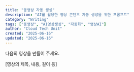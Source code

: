 ```yaml
---
title: "동영상 자동 생성"
description: "AI를 활용한 영상 콘텐츠 자동 생성을 위한 프롬프트"
category: "Writing"
tags: ["동영상", "AI영상생성", "자동화", "영상AI"]
author: "Cloud Tech Unit"
created: "2025-06-16"
updated: "2025-06-16"
---
```


다음의 영상을 만들어 주세요.

[영상의 제목, 내용, 길이 등]
